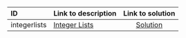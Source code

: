 | ID | Link to description | Link to solution |
|:---|:---|:---:|
| integerlists | [Integer Lists](https://open.kattis.com/problems/integerlists) | [Solution](https://github.com/versenyi98/leetcode-solutions/tree/main/solutions/Integer%20Lists)|
